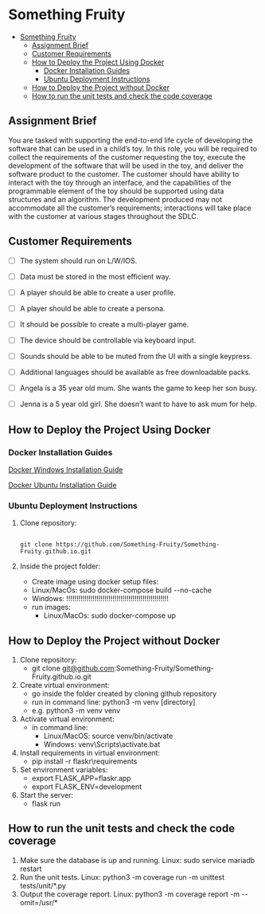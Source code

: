 # Something Fruity

- [Something Fruity](#something-fruity)
  - [Assignment Brief](#assignment-brief)
  - [Customer Requirements](#customer-requirements)
  - [How to Deploy the Project Using Docker](#how-to-deploy-the-project-using-docker)
    - [Docker Installation Guides](#docker-installation-guides)
    - [Ubuntu Deployment Instructions](#ubuntu-deployment-instructions)
  - [How to Deploy the Project without Docker](#how-to-deploy-the-project-without-docker)
  - [How to run the unit tests and check the code coverage](#how-to-run-the-unit-tests-and-check-the-code-coverage)

## Assignment Brief

You are tasked with supporting the end-to-end life cycle of developing the software that can be used in a child’s toy. 
In this role, you will be required to collect the requirements of the customer requesting the toy, execute the 
development of the software that will be used in the toy, and deliver the software product to the customer. 
The customer should have ability to interact with the toy through an interface, and the capabilities of the 
programmable element of the toy should be supported using data structures and an algorithm. The development 
produced may not accommodate all the customer’s requirements; interactions will take place with the customer at 
various stages throughout the SDLC.

## Customer Requirements

- [ ] The system should run on L/W/IOS.  
- [ ] Data must be stored in the most efficient way.

- [ ] A player should be able to create a user profile.  
- [ ] A player should be able to create a persona.
- [ ] It should be possible to create a multi-player game.

- [ ] The device should be controllable via keyboard input.  
- [ ] Sounds should be able to be muted from the UI with a single keypress.  
- [ ] Additional languages should be available as free downloadable packs.

- [ ] Angela is a 35 year old mum. She wants the game to keep her son busy.  
- [ ] Jenna is a 5 year old girl. She doesn’t want to have to ask mum for help.

## How to Deploy the Project Using Docker

### Docker Installation Guides

[Docker Windows Installation Guide](https://docs.docker.com/desktop/windows/install/)

[Docker Ubuntu Installation Guide](https://docs.docker.com/engine/install/ubuntu/)

### Ubuntu Deployment Instructions

1. Clone repository:

   ```Terminal

   git clone https://github.com/Something-Fruity/Something-Fruity.github.io.git
   
   ```

2. Inside the project folder:
   - Create image using docker setup files:
   - Linux/MacOs: sudo docker-compose build --no-cache
   - Windows: !!!!!!!!!!!!!!!!!!!!!!!!!!!!!!!!!!!!!!!!!!!!!!!!!!!
   - run images:
       - Linux/MacOs: sudo docker-compose up
<!---  - Linux/MacOs: sudo docker run -p 5000:5000 something-fruitygithubio_flask-app -->

## How to Deploy the Project without Docker

1. Clone repository:
   - git clone git@github.com:Something-Fruity/Something-Fruity.github.io.git
2. Create virtual environment:
   - go inside the folder created by cloning github repository
   - run in command line: python3 -m venv [directory]
   - e.g. python3 -m venv venv
3. Activate virtual environment:
    - in command line:
       - Linux/MacOS: source venv/bin/activate
       - Windows: venv\Scripts\activate.bat
4. Install requirements in virtual environment:
   - pip install -r flaskr\requirements
5. Set environment variables:
   - export FLASK_APP=flaskr.app
   - export FLASK_ENV=development
6. Start the server:
   - flask run

## How to run the unit tests and check the code coverage

1. Make sure the database is up and running.
   Linux:  sudo service mariadb restart
2. Run the unit tests.
   Linux:  python3 -m coverage run -m unittest tests/unit/*.py
3. Output the coverage report.
   Linux:  python3 -m coverage report -m --omit=/usr/*
